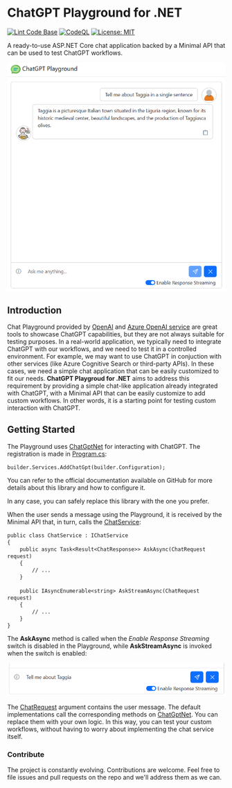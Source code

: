# ChatGPT Playground for .NET

[![Lint Code Base](https://github.com/marcominerva/ChatGptPlayground/actions/workflows/linter.yml/badge.svg)](https://github.com/marcominerva/ChatGptPlayground/actions/workflows/linter.yml)
[![CodeQL](https://github.com/marcominerva/ChatGptPlayground/actions/workflows/codeql.yml/badge.svg)](https://github.com/marcominerva/ChatGptPlayground/actions/workflows/codeql.yml)
[![License: MIT](https://img.shields.io/badge/License-MIT-yellow.svg)](https://github.com/marcominerva/TinyHelpers/blob/master/LICENSE)


A ready-to-use ASP.NET Core chat application backed by a Minimal API that can be used to test ChatGPT workflows.

![](https://raw.githubusercontent.com/marcominerva/ChatGptPlayground/master/assets/Playground.png)

## Introduction

Chat Playground provided by [OpenAI](https://chat.openai.com) and [Azure OpenAI service](https://oai.azure.com/chat) are great tools to showcase ChatGPT capabilities, but they are not always suitable for testing purposes. In a real-world application, we typically need to integrate ChatGPT with our workflows, and we need to test it in a controlled environment. For example, we may want to use ChatGPT in conjuction with other services (like Azure Cognitive Search or third-party APIs). In these cases, we need a simple chat application that can be easily customized to fit our needs. **ChatGPT Playgroud for .NET** aims to address this requirement by providing a simple chat-like application already integrated with ChatGPT, with a Minimal API that can be easily customize to add custom workflows. In other words, it is a starting point for testing custom interaction with ChatGPT.

## Getting Started

The Playground uses [ChatGptNet](https://github.com/marcominerva/ChatGptNet) for interacting with ChatGPT. The registration is made in [Program.cs](https://github.com/marcominerva/ChatGptPlayground/blob/master/src/ChatGptPlayground/Program.cs#L30):

    builder.Services.AddChatGpt(builder.Configuration);
    
You can refer to the official documentation available on GitHub for more details about this library and how to configure it.

In any case, you can safely replace this library with the one you prefer.

When the user sends a message using the Playground, it is received by the Minimal API that, in turn, calls the [ChatService](https://github.com/marcominerva/ChatGptPlayground/blob/master/src/ChatGptPlayground.BusinessLayer/Services/ChatService.cs):

    public class ChatService : IChatService
    {
        public async Task<Result<ChatResponse>> AskAsync(ChatRequest request)
        {
            // ...
        }

        public IAsyncEnumerable<string> AskStreamAsync(ChatRequest request)
        {
            // ...
        }
    }

The **AskAsync** method is called when the _Enable Response Streaming_ switch is disabled in the Playground, while **AskStreamAsync** is invoked when the switch is enabled:

![](https://raw.githubusercontent.com/marcominerva/ChatGptPlayground/master/assets/ResponseStreaming.png)

The [ChatRequest](https://github.com/marcominerva/ChatGptPlayground/blob/master/src/ChatGptPlayground.Shared/Models/ChatRequest.cs) argument contains the user message. The default implementations call the corresponding methods on [ChatGptNet](https://github.com/marcominerva/ChatGptNet). You can replace them with your own logic. In this way, you can test your custom workflows, without having to worry about implementing the chat service itself.

### Contribute

The project is constantly evolving. Contributions are welcome. Feel free to file issues and pull requests on the repo and we'll address them as we can.

